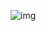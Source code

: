 ![img](https://github.com/akshadjoshi/JARVIS/blob/main/windows/images/Pasted%20image%2020231129235234.png)

